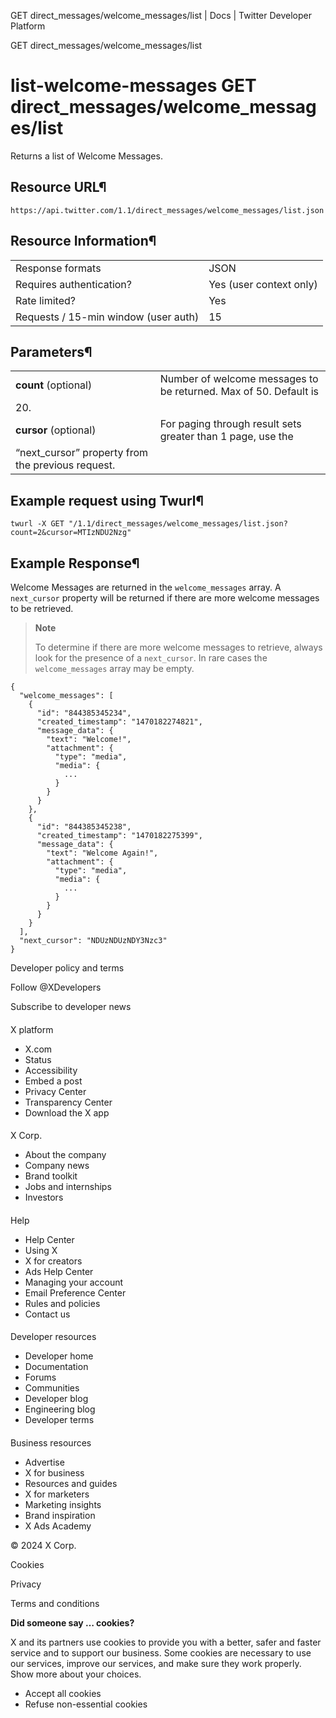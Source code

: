 
GET
direct\_messages/welcome\_messages/list | Docs | Twitter Developer Platform 

GET
direct\_messages/welcome\_messages/list

list-welcome-messages
GET
direct\_messages/welcome\_messages/list
===========================================

Returns a list of Welcome Messages.

Resource URL¶
-------------

`https://api.twitter.com/1.1/direct_messages/welcome_messages/list.json`

Resource Information¶
---------------------

|  |  |
| --- | --- |
| Response formats | JSON |
| Requires authentication? | Yes (user context only) |
| Rate limited? | Yes |
| Requests / 15-min window (user auth) | 15 |

Parameters¶
-----------

|  |  |
| --- | --- |
| **count** (optional) | Number of welcome messages to be returned. Max of 50. Default is
20. |
| **cursor** (optional) | For paging through result sets greater than 1 page, use the
“next\_cursor” property from the previous request. |

Example request using Twurl¶
----------------------------

```
twurl -X GET "/1.1/direct_messages/welcome_messages/list.json?count=2&cursor=MTIzNDU2Nzg"
```
Example Response¶
-----------------

Welcome Messages are returned in the `welcome_messages`
array. A `next_cursor` property will be returned if there are
more welcome messages to be retrieved.

> 
> **Note**
> 
> 
> To determine if there are more welcome messages to retrieve, always
> look for the presence of a `next_cursor`. In rare cases the
> `welcome_messages` array may be empty.
> 
> 
> 

```
{
  "welcome_messages": [
    {
      "id": "844385345234",
      "created_timestamp": "1470182274821",
      "message_data": {
        "text": "Welcome!",
        "attachment": {
          "type": "media",
          "media": {
            ...
          }
        }
      }
    },
    {
      "id": "844385345238",
      "created_timestamp": "1470182275399",
      "message_data": {
        "text": "Welcome Again!",
        "attachment": {
          "type": "media",
          "media": {
            ...
          }
        }
      }
    }
  ],
  "next_cursor": "NDUzNDUzNDY3Nzc3"
}
```

Developer policy and terms

Follow @XDevelopers

Subscribe to developer news

#### 
 X platform

* X.com
* Status
* Accessibility
* Embed a post
* Privacy Center
* Transparency Center
* Download the X app

#### 
 X Corp.

* About the company
* Company news
* Brand toolkit
* Jobs and internships
* Investors

#### 
 Help

* Help Center
* Using X
* X for creators
* Ads Help Center
* Managing your account
* Email Preference Center
* Rules and policies
* Contact us

#### 
 Developer resources

* Developer home
* Documentation
* Forums
* Communities
* Developer blog
* Engineering blog
* Developer terms

#### 
 Business resources

* Advertise
* X for business
* Resources and guides
* X for marketers
* Marketing insights
* Brand inspiration
* X Ads Academy

 © 2024 X Corp.

Cookies

Privacy

Terms and conditions

**Did someone say … cookies?**  

 X and its partners use cookies to provide you with a better, safer and
 faster service and to support our business. Some cookies are necessary to use
 our services, improve our services, and make sure they work properly.
 Show more about your choices.

* Accept all cookies
* Refuse non-essential cookies